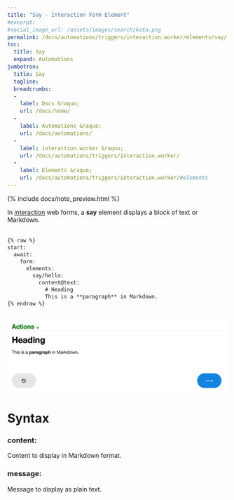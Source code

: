 ```yaml
---
title: "Say - Interaction Form Element"
#excerpt: 
#social_image_url: /assets/images/search/kata.png
permalink: /docs/automations/triggers/interaction.worker/elements/say/
toc:
  title: Say
  expand: Automations
jumbotron:
  title: Say
  tagline: 
  breadcrumbs:
  -
    label: Docs &raquo;
    url: /docs/home/
  -
    label: Automations &raquo;
    url: /docs/automations/
  -
    label: interaction.worker &raquo;
    url: /docs/automations/triggers/interaction.worker/
  -
    label: Elements &raquo;
    url: /docs/automations/triggers/interaction.worker/#elements
---
```


{% include docs/note_preview.html %}

In [interaction](/docs/automations/triggers/interaction.worker/) web forms, a **say** element displays a block of text or Markdown.

<pre>
<code class="language-cerb">
{% raw %}
start:
  await:
    form:
      elements:
        say/hello:
          content@text:
            # Heading
            This is a **paragraph** in Markdown.
{% endraw %}
</code>
</pre>

<div class="cerb-screenshot">
<img src="/assets/images/docs/automations/triggers/interaction.worker/elements/say.png" class="screenshot">
</div>

# Syntax

### content:

Content to display in Markdown format.

### message:

Message to display as plain text.
